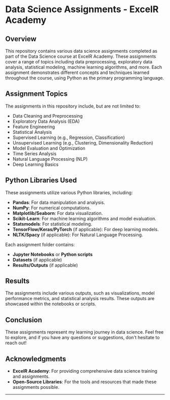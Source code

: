 
# Data Science Assignments - ExcelR Academy

## Overview

This repository contains various data science assignments completed as part of the Data Science course at ExcelR Academy. These assignments cover a range of topics including data preprocessing, exploratory data analysis, statistical modeling, machine learning algorithms, and more. Each assignment demonstrates different concepts and techniques learned throughout the course, using Python as the primary programming language.

## Assignment Topics

The assignments in this repository include, but are not limited to:

- Data Cleaning and Preprocessing
- Exploratory Data Analysis (EDA)
- Feature Engineering
- Statistical Analysis
- Supervised Learning (e.g., Regression, Classification)
- Unsupervised Learning (e.g., Clustering, Dimensionality Reduction)
- Model Evaluation and Optimization
- Time Series Analysis
- Natural Language Processing (NLP)
- Deep Learning Basics

## Python Libraries Used

These assignments utilize various Python libraries, including:

- **Pandas**: For data manipulation and analysis.
- **NumPy**: For numerical computations.
- **Matplotlib/Seaborn**: For data visualization.
- **Scikit-Learn**: For machine learning algorithms and model evaluation.
- **Statsmodels**: For statistical modeling.
- **TensorFlow/Keras/PyTorch** (if applicable): For deep learning models.
- **NLTK/Spacy** (if applicable): For Natural Language Processing.





Each assignment folder contains:

- **Jupyter Notebooks** or **Python scripts**
- **Datasets** (if applicable)
- **Results/Outputs** (if applicable)


## Results

The assignments include various outputs, such as visualizations, model performance metrics, and statistical analysis results. These outputs are showcased within the notebooks or scripts.

## Conclusion

These assignments represent my learning journey in data science. Feel free to explore, and if you have any questions or suggestions, don't hesitate to reach out!

## Acknowledgments

- **ExcelR Academy**: For providing comprehensive data science training and assignments.
- **Open-Source Libraries**: For the tools and resources that made these assignments possible.

---

